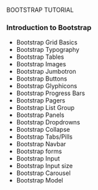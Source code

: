 BOOTSTRAP TUTORIAL
### Introduction to Bootstrap
* Bootstrap Grid Basics
* Bootstrap Typography
* Bootstrap Tables
* Bootstrap Images
* Bootstrap Jumbotron
* Bootstrap Buttons
* Bootstrap Glyphicons
* Bootstrap Progress Bars
* Bootstrap Pagers
* Bootstrap List Group
* Bootstrap Panels
* Bootstrap Dropdrowns
* Bootstrap Collapse
* Bootstrap Tabs/Pills
* Bootstrap Navbar
* Bootstrap forms
* Bootstrap Input
* Bootstrap Input size
* Bootstrap Carousel
* Bootstrap Model

